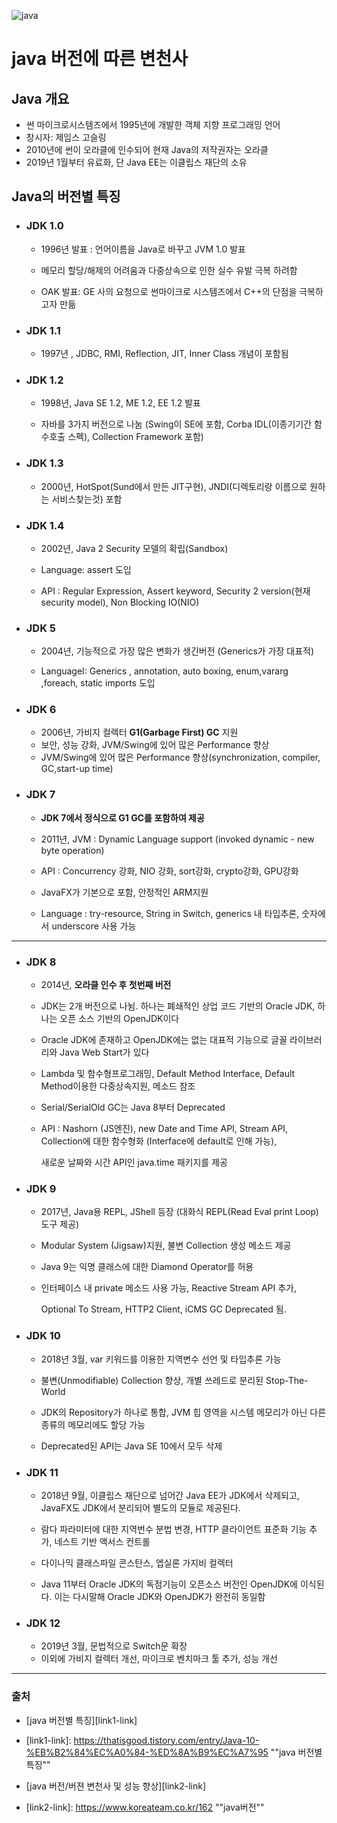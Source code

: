 ![java](http://blogfiles.naver.net/20100720_40/seou0735_1279610783688DHr90_jpg/2010-07-20_16%3B26%3B00_seou0735.jpg)



# java 버전에 따른 변천사





 ## Java 개요

* 썬 마이크로시스템즈에서 1995년에 개발한 객체 지향 프로그래밍 언어
* 창시자: 제임스 고슬링
* 2010년에 썬이 오라클에 인수되어 현재 Java의 저작권자는 오라클
* 2019년 1월부터 유료화, 단 Java EE는 이클립스 재단의 소유



## Java의 버전별 특징



* ### JDK 1.0 

  * 1996년 발표 : 언어이름을  Java로 바꾸고 JVM 1.0 발표

  * 메모리 할당/해제의 어려움과 다중상속으로 인한 실수 유발 극복 하려함

  * OAK 발표: GE 사의 요청으로 썬마이크로 시스템즈에서 C++의 단점을 극복하고자 만듦

    

* ### JDK 1.1

  * 1997년 , JDBC, RMI, Reflection, JIT, Inner Class 개념이 포함됨

    

* ### JDK 1.2

  * 1998년, Java SE 1.2, ME 1.2, EE 1.2 발표

  * 자바를 3가지 버전으로 나눔 (Swing이 SE에 포함, Corba IDL(이종기기간 함수호출 스펙), Collection Framework 포함)

    

* ### JDK 1.3

  * 2000년,  HotSpot(Sund에서 만든 JIT구현), JNDI(디렉토리랑 이름으로 원하는 서비스찾는것) 포함

    

* ### JDK 1.4

  * 2002년, Java 2 Security 모델의 확립(Sandbox)

  * Language: assert 도입

  * API : Regular Expression, Assert keyword, Security 2 version(현재 security model), Non Blocking IO(NIO)

    

* ### JDK 5

  * 2004년, 기능적으로 가장 많은 변화가 생긴버전 (Generics가 가장 대표적)

  * LanguageI: Generics , annotation, auto boxing, enum,vararg ,foreach, static imports 도입

    

* ### JDK 6

  * 2006년, 가비지 컬렉터 **G1(Garbage First) GC** 지원
  * 보안, 성능 강화, JVM/Swing에 있어 많은 Performance 향상
  * JVM/Swing에 있어 많은 Performance 향상(synchronization, compiler, GC,start-up time)

* ### JDK 7

  * **JDK 7에서 정식으로 G1 GC를 포함하여 제공**

  * 2011년, JVM : Dynamic Language support (invoked dynamic - new byte operation)

  * API : Concurrency 강화, NIO 강화, sort강화, crypto강화, GPU강화

  * JavaFX가 기본으로 포함, 안정적인 ARM지원

  * Language : try-resource, String in Switch, generics 내 타입추론, 숫자에서 underscore 사용 가능

    

    

---



* ### JDK 8

  * 2014년,  **오라클 인수 후 첫번째 버전**

  * JDK는 2개 버전으로 나뉨. 하나는 폐쇄적인 상업 코드 기반의 Oracle JDK, 하나는 오픈 소스 기반의 OpenJDK이다

  * Oracle JDK에 존재하고 OpenJDK에는 없는 대표적 기능으로 글꼴 라이브러리와 Java Web Start가 있다

  * Lambda 및 함수형프로그래밍, Default Method Interface, Default Method이용한 다중상속지원, 메소드 참조

  * Serial/SerialOld GC는 Java 8부터 Deprecated 

  * API : Nashorn (JS엔진), new Date and Time API, Stream API, Collection에 대한 함수형화 (Interface에 default로 인해 가능), 

    새로운 날짜와 시간 API인 java.time 패키지를 제공

    

* ### JDK 9

  * 2017년,  Java용 REPL, JShell 등장 (대화식 REPL(Read Eval print Loop) 도구 제공)

  * Modular System (Jigsaw)지원, 불변 Collection 생성 메소드 제공

  * Java 9는 익명 클래스에 대한 Diamond Operator를 허용

  * 인터페이스 내 private 메소드 사용 가능, Reactive Stream API 추가,

    Optional To Stream, HTTP2 Client, iCMS GC Deprecated 됨.  

    

* ### JDK 10

  * 2018년 3월, var 키워드를 이용한 지역변수 선언 및 타입추론 가능

  * 불변(Unmodifiable) Collection 향상, 개별 쓰레드로 분리된 Stop-The-World

  * JDK의 Repository가 하나로 통합,  JVM 힙 영역을 시스템 메모리가 아닌 다른 종류의 메모리에도 할당 가능

  * Deprecated된 API는 Java SE 10에서 모두 삭제

    

* ### JDK 11

  * 2018년 9월, 이클립스 재단으로 넘어간 Java EE가 JDK에서 삭제되고, JavaFX도 JDK에서 분리되어 별도의 모듈로 제공된다. 

  * 람다 파라미터에 대한 지역번수 분법 변경, HTTP 클라이언트 표준화 기능 추가, 네스트 기반 액서스 컨트롤

  * 다이나믹 클래스파일 콘스탄스, 엡실론 가지비 컬렉터

  * Java 11부터 Oracle JDK의 독점기능이 오픈소스 버전인 OpenJDK에 이식된다. 이는 다시말해 Oracle JDK와 OpenJDK가 완전히 동일함

    

* ### JDK 12

  * 2019년 3월, 문법적으로 Switch문 확장
  * 이외에 가비지 컬렉터 개선, 마이크로 벤치마크 툴 추가, 성능 개선









---



### 출처

- [java 버전별 특징][link1-link]

- [link1-link]: https://thatisgood.tistory.com/entry/Java-10-%EB%B2%84%EC%A0%84-%ED%8A%B9%EC%A7%95	""java 버전별 특징""

- [java 버전/버젼 변천사 및 성능 향상][link2-link]

- [link2-link]: https://www.koreateam.co.kr/162	""java버전""

